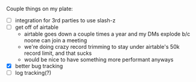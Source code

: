 Couple things on my plate:

- [ ] integration for 3rd parties to use slash-z
- [ ] get off of airtable
  - airtable goes down a couple times a year and my DMs explode b/c noone can join a meeting
  - we're doing crazy record trimming to stay under airtable's 50k record limit, and that sucks
  - would be nice to have something more performant anyways
- [x] better bug tracking
- [ ] log tracking(?)